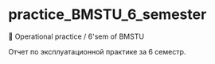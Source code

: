 # practice_BMSTU_6_semester
:bicyclist: Operational practice / 6'sem of BMSTU

Отчет по эксплуатационной практике за 6 семестр.

